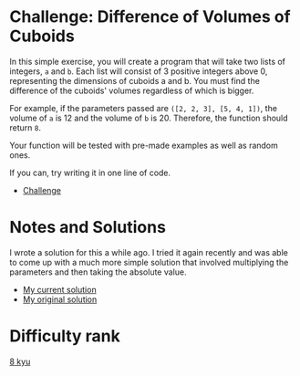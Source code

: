 # Challenge: Difference of Volumes of Cuboids

In this simple exercise, you will create a program that will take two lists of integers, `a` and `b`. Each list will consist of 3 positive integers above 0, representing the dimensions of cuboids a and b. You must find the difference of the cuboids' volumes regardless of which is bigger.

For example, if the parameters passed are `([2, 2, 3], [5, 4, 1])`, the volume of `a` is 12 and the volume of `b` is 20. Therefore, the function should return `8`.

Your function will be tested with pre-made examples as well as random ones.

If you can, try writing it in one line of code.

- [Challenge](https://www.codewars.com/kata/58cb43f4256836ed95000f97)

# Notes and Solutions

I wrote a solution for this a while ago. I tried it again recently and was able to come up with a much more simple solution that involved multiplying the parameters and then taking the absolute value.

- [My current solution](solution.js)
- [My original solution](solution-original.js)

# Difficulty rank

[8 kyu](https://docs.codewars.com/gamification/ranks)
